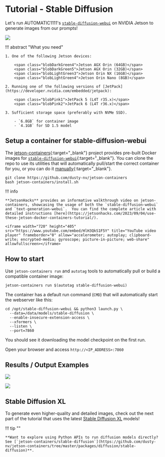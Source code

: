 # Tutorial - Stable Diffusion

Let's run AUTOMATIC1111's [`stable-diffusion-webui`](https://github.com/AUTOMATIC1111/stable-diffusion-webui) on NVIDIA Jetson to generate images from our prompts!

![](../images/stable-diffusion-webui_green-web.gif)

!!! abstract "What you need"

    1. One of the following Jetson devices:

        <span class="blobDarkGreen4">Jetson AGX Orin (64GB)</span>
        <span class="blobDarkGreen5">Jetson AGX Orin (32GB)</span>
        <span class="blobLightGreen3">Jetson Orin NX (16GB)</span>
        <span class="blobLightGreen4">Jetson Orin Nano (8GB)</span>

    2. Running one of the following versions of [JetPack](https://developer.nvidia.com/embedded/jetpack):

        <span class="blobPink1">JetPack 5 (L4T r35.x)</span>
        <span class="blobPink2">JetPack 6 (L4T r36.x)</span>

    3. Sufficient storage space (preferably with NVMe SSD).

        - `6.8GB` for container image
        - `4.1GB` for SD 1.5 model

## Setup a container for stable-diffusion-webui

The [jetson-containers](https://github.com/dusty-nv/jetson-containers){:target="_blank"} project provides pre-built Docker images for [`stable-diffusion-webui`](https://github.com/dusty-nv/jetson-containers/tree/master/packages/diffusion/stable-diffusion-webui){:target="_blank"}.  You can clone the repo to use its utilities that will automatically pull/start the correct container for you, or you can do it [manually](https://github.com/dusty-nv/jetson-containers/tree/master/packages/diffusion/stable-diffusion-webui#user-content-run){:target="_blank"}.

```
git clone https://github.com/dusty-nv/jetson-containers
bash jetson-containers/install.sh
```

!!! info

    **JetsonHacks** provides an informative walkthrough video on jetson-containers, showcasing the usage of both the `stable-diffusion-webui` and `text-generation-webui`.  You can find the complete article with detailed instructions [here](https://jetsonhacks.com/2023/09/04/use-these-jetson-docker-containers-tutorial/).

    <iframe width="720" height="405" src="https://www.youtube.com/embed/HlH3QkS1F5Y" title="YouTube video player" frameborder="0" allow="accelerometer; autoplay; clipboard-write; encrypted-media; gyroscope; picture-in-picture; web-share" allowfullscreen></iframe>

## How to start

Use `jetson-containers run` and `autotag` tools to automatically pull or build a compatible container image:

```
jetson-containers run $(autotag stable-diffusion-webui)
```

The container has a default run command (`CMD`) that will automatically start the webserver like this:

```
cd /opt/stable-diffusion-webui && python3 launch.py \
  --data=/data/models/stable-diffusion \
  --enable-insecure-extension-access \
  --xformers \
  --listen \
  --port=7860
```

You should see it downloading the model checkpoint on the first run.

Open your browser and access `http://<IP_ADDRESS>:7860`

## Results / Output Examples

![](../images/stable-diffusion-webui_green-web.gif)

![](../images/stable-diffusion_space-ferret.png)

## Stable Diffusion XL

To generate even higher-quality and detailed images, check out the next part of the tutorial that uses the latest [Stable Diffusion XL](tutorial_stable-diffusion-xl.md) models!


!!! tip ""

    **Want to explore using Python APIs to run diffusion models directly? See [`jetson-containers/stable-diffusion`](https://github.com/dusty-nv/jetson-containers/tree/master/packages/diffusion/stable-diffusion)**.